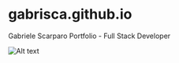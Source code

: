 # gabrisca.github.io

Gabriele Scarparo Portfolio - Full Stack Developer

![Alt text](https://github.com/gabrisca/gabrisca.github.io/blob/main/assets/img/Gabriele%20Scarparo%20Portfolio.png)
